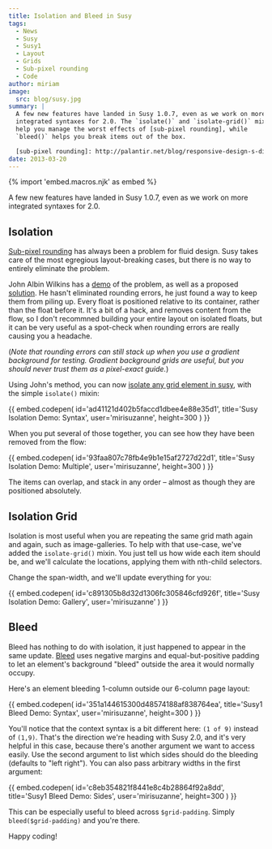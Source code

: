 ```yaml
---
title: Isolation and Bleed in Susy
tags:
  - News
  - Susy
  - Susy1
  - Layout
  - Grids
  - Sub-pixel rounding
  - Code
author: miriam
image:
  src: blog/susy.jpg
summary: |
  A few new features have landed in Susy 1.0.7, even as we work on more
  integrated syntaxes for 2.0. The `isolate()` and `isolate-grid()` mixins
  help you manage the worst effects of [sub-pixel rounding], while
  `bleed()` helps you break items out of the box.

  [sub-pixel rounding]: http://palantir.net/blog/responsive-design-s-dirty-little-secret
date: 2013-03-20
---
```


{% import 'embed.macros.njk' as embed %}

A few new features have landed in Susy 1.0.7, even as we work on more
integrated syntaxes for 2.0.

## Isolation

[Sub-pixel rounding] has always been a problem for fluid design. Susy
takes care of the most egregious layout-breaking cases, but there is no
way to entirely eliminate the problem.

John Albin Wilkins has a [demo] of the problem, as well as a proposed
[solution]. He hasn't eliminated rounding errors, he just found a way to
keep them from piling up. Every float is positioned relative to its
container, rather than the float before it. It's a bit of a hack, and
removes content from the flow, so I don't recommned building your entire
layout on isolated floats, but it can be very useful as a spot-check
when rounding errors are really causing you a headache.

(_Note that rounding errors can still stack up when you use a gradient
background for testing. Gradient background grids are useful, but you
should never trust them as a pixel-exact guide._)

Using John's method, you can now [isolate any grid element in susy],
with the simple `isolate()` mixin:

{{ embed.codepen(
  id='ad41121d402b5faccd1dbee4e88e35d1',
  title='Susy Isolation Demo: Syntax',
  user='mirisuzanne',
  height=300
) }}

When you put several of those together, you can see how they have been
removed from the flow:

{{ embed.codepen(
  id='93faa807c78fb4e9b1e15af2727d22d1',
  title='Susy Isolation Demo: Multiple',
  user='mirisuzanne',
  height=300
) }}

The items can overlap, and stack in any order – almost as though they
are positioned absolutely.

[sub-pixel rounding]: http://ejohn.org/blog/sub-pixel-problems-in-css/
[demo]: http://johnalbin.github.com/fluid-grid-rounding-errors/
[solution]: http://palantir.net/blog/responsive-design-s-dirty-little-secret
[isolate any grid element in susy]: https://susyone.oddbird.net/guides/reference/#ref-helper-isolation

## Isolation Grid

Isolation is most useful when you are repeating the same grid math again
and again, such as image-galleries. To help with that use-case, we've
added the `isolate-grid()` mixin. You just tell us how wide each item
should be, and we'll calculate the locations, applying them with
nth-child selectors.

Change the span-width, and we'll update everything for you:

{{ embed.codepen(
  id='c891305b8d32d1306fc305846cfd926f',
  title='Susy Isolation Demo: Gallery',
  user='mirisuzanne'
) }}

## Bleed

Bleed has nothing to do with isolation, it just happened to appear in
the same update. [Bleed] uses negative margins and equal-but-positive
padding to let an element's background "bleed" outside the area it would
normally occupy.

Here's an element bleeding 1-column outside our 6-column page layout:

{{ embed.codepen(
  id='351a144615300d48574188af838764ea',
  title='Susy1 Bleed Demo: Syntax',
  user='mirisuzanne',
  height=300
) }}

You'll notice that the context syntax is a bit different here:
`(1 of 9)` instead of `(1,9)`. That's the direction we're heading with
Susy 2.0, and it's very helpful in this case, because there's another
argument we want to access easily. Use the second argument to list which
sides should do the bleeding (defaults to "left right"). You can also
pass arbitrary widths in the first argument:

{{ embed.codepen(
  id='c8eb354821f8441e8c4b28864f92a8dd',
  title='Susy1 Bleed Demo: Sides',
  user='mirisuzanne',
  height=300
) }}

This can be especially useful to bleed across `$grid-padding`. Simply
`bleed($grid-padding)` and you're there.

Happy coding!

[bleed]: https://susyone.oddbird.net/guides/reference/#ref-bleed
